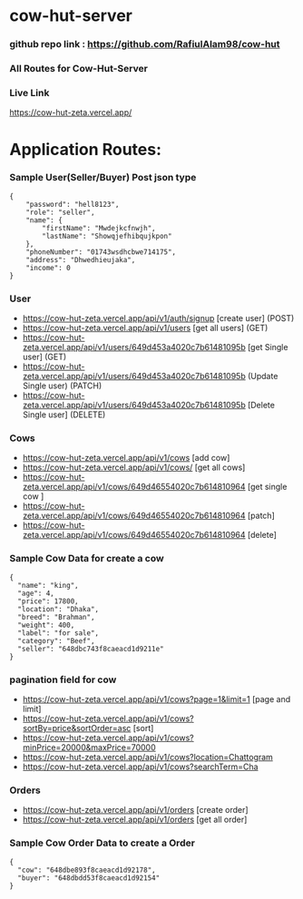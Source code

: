 # cow-hut-server

### github repo link : https://github.com/RafiulAlam98/cow-hut

### All Routes for Cow-Hut-Server

### Live Link 
https://cow-hut-zeta.vercel.app/

# Application Routes:

### Sample User(Seller/Buyer) Post json type
```
{
    "password": "hell8123",
    "role": "seller",
    "name": {
        "firstName": "Mwdejkcfnwjh",
        "lastName": "Showqjefhibqujkpon"
    },
    "phoneNumber": "01743wsdhcbwe714175",
    "address": "Dhwedhieujaka",
    "income": 0
}
```

### User
- https://cow-hut-zeta.vercel.app/api/v1/auth/signup [create user] (POST)
- https://cow-hut-zeta.vercel.app/api/v1/users [get all users] (GET)
- https://cow-hut-zeta.vercel.app/api/v1/users/649d453a4020c7b61481095b [get Single user] (GET)
- https://cow-hut-zeta.vercel.app/api/v1/users/649d453a4020c7b61481095b (Update Single user) (PATCH)
- https://cow-hut-zeta.vercel.app/api/v1/users/649d453a4020c7b61481095b [Delete Single user] (DELETE)

### Cows
- https://cow-hut-zeta.vercel.app/api/v1/cows [add cow]
- https://cow-hut-zeta.vercel.app/api/v1/cows/ [get all cows]
- https://cow-hut-zeta.vercel.app/api/v1/cows/649d46554020c7b614810964 [get single cow ]
- https://cow-hut-zeta.vercel.app/api/v1/cows/649d46554020c7b614810964 [patch]
- https://cow-hut-zeta.vercel.app/api/v1/cows/649d46554020c7b614810964 [delete]

### Sample Cow Data for create a cow
```
{
  "name": "king",
  "age": 4,
  "price": 17800,
  "location": "Dhaka",
  "breed": "Brahman",
  "weight": 400,
  "label": "for sale",
  "category": "Beef",
  "seller": "648dbc743f8caeacd1d9211e"
}
```
### pagination field for cow

- https://cow-hut-zeta.vercel.app/api/v1/cows?page=1&limit=1 [page and limit]
- https://cow-hut-zeta.vercel.app/api/v1/cows?sortBy=price&sortOrder=asc  [sort]
- https://cow-hut-zeta.vercel.app/api/v1/cows?minPrice=20000&maxPrice=70000  
- https://cow-hut-zeta.vercel.app/api/v1/cows?location=Chattogram 
- https://cow-hut-zeta.vercel.app/api/v1/cows?searchTerm=Cha
  
### Orders
- https://cow-hut-zeta.vercel.app/api/v1/orders [create order]
- https://cow-hut-zeta.vercel.app/api/v1/orders [get all order]


### Sample Cow Order Data to create a Order
```
{
  "cow": "648dbe893f8caeacd1d92178",
  "buyer": "648dbdd53f8caeacd1d92154"
}
```
